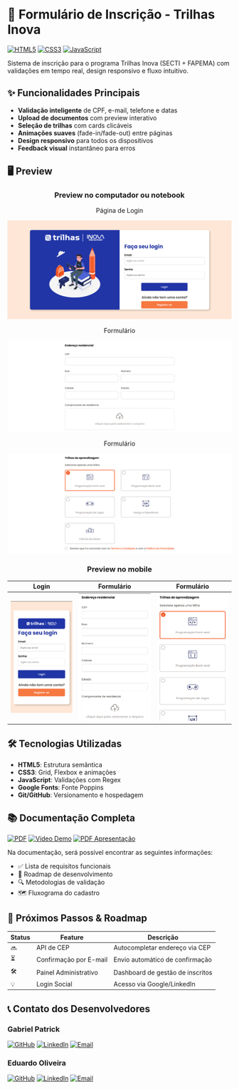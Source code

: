 # 📝 Formulário de Inscrição - Trilhas Inova

[![HTML5](https://img.shields.io/badge/HTML5-E34F26?style=flat&logo=html5&logoColor=white)](https://developer.mozilla.org/pt-BR/docs/Web/HTML)
[![CSS3](https://img.shields.io/badge/CSS3-1572B6?style=flat&logo=css3&logoColor=white)](https://developer.mozilla.org/pt-BR/docs/Web/CSS)
[![JavaScript](https://img.shields.io/badge/JavaScript-F7DF1E?style=flat&logo=javascript&logoColor=black)](https://developer.mozilla.org/pt-BR/docs/Web/JavaScript)

Sistema de inscrição para o programa Trilhas Inova (SECTI + FAPEMA) com validações em tempo real, design responsivo e fluxo intuitivo.

## ✨ Funcionalidades Principais
- **Validação inteligente** de CPF, e-mail, telefone e datas
- **Upload de documentos** com preview interativo
- **Seleção de trilhas** com cards clicáveis
- **Animações suaves** (fade-in/fade-out) entre páginas
- **Design responsivo** para todos os dispositivos
- **Feedback visual** instantâneo para erros

## 🖥️ Preview
<!-- Adicione screenshots aqui -->
<div align="center">

  ### Preview no computador ou notebook
Página de Login

![Preview do Login no Desktop](img/login-preview.png)

Formulário

![Preview do Formulário no Desktop](img/form-preview-two.png)

Formulário

![Preview do Formulário no Desktop](img/form-preview.png)

</div>

<div align="center">

  ### Preview no mobile
    
| Login | Formulário| Formulário|
|-------|-----------|-----------| 
| ![Preview Login Mobile](img/login-responsive-preview.png) | ![Preview Formulário Mobile](img/form-responsive-preview-two.png) |  ![Preview Formulário Mobile](img/form-responsive-preview.png) |

</div>

## 🛠️ Tecnologias Utilizadas
- **HTML5**: Estrutura semântica
- **CSS3**: Grid, Flexbox e animações
- **JavaScript**: Validações com Regex
- **Google Fonts**: Fonte Poppins
- **Git/GitHub**: Versionamento e hospedagem

## 📚 Documentação Completa
[![PDF](https://img.shields.io/badge/PDF-Documentação_Técnica-red?style=flat&logo=adobe-acrobat-reader)](video_documentacao_pdf/documentacao.pdf)
[![Video Demo](https://img.shields.io/badge/Video-Explicação_do_Sistema-blue?style=flat&logo=youtube)](https://drive.google.com/file/d/1oCgvfmEMsvBbjGv5Pi8KqYxsR8MRw7ht/view?usp=sharing)
[![PDF Apresentação](https://img.shields.io/badge/PDF-Slides_de_Apresentação-00C853?style=flat&logo=adobe-acrobat-reader)](video_documentacao_pdf/slide_pdf.pdf)


Na documentação, será possível encontrar as seguintes informações:
- ✅ Lista de requisitos funcionais
- 🚧 Roadmap de desenvolvimento
- 🔍 Metodologias de validação
- 🗺️ Fluxograma do cadastro

## 🔮 Próximos Passos & Roadmap
| Status | Feature                    | Descrição                          |
|--------|----------------------------|------------------------------------|
| 🔜     | API de CEP                 | Autocompletar endereço via CEP     |
| ⏳     | Confirmação por E-mail     | Envio automático de confirmação    |
| 🛠️    | Painel Administrativo      | Dashboard de gestão de inscritos   |
| 💡     | Login Social               | Acesso via Google/LinkedIn         |

## 📞 Contato dos Desenvolvedores

### Gabriel Patrick
[![GitHub](https://img.shields.io/badge/-GitHub-181717?style=flat&logo=github)](https://github.com/Patrick-LcG)
[![LinkedIn](https://img.shields.io/badge/-LinkedIn-0077B5?style=flat&logo=linkedin)](https://www.linkedin.com/in/gabriel-patrick-lcg/)
[![Email](https://img.shields.io/badge/-Email-D14836?style=flat&logo=gmail&logoColor=white)](mailto:gaabpatrick@gmail.com)

### Eduardo Oliveira
[![GitHub](https://img.shields.io/badge/-GitHub-181717?style=flat&logo=github)](https://github.com/Eduardo-Santos-Oliveira)
[![LinkedIn](https://img.shields.io/badge/-LinkedIn-0077B5?style=flat&logo=linkedin)](https://www.linkedin.com/in/eduardo-santos-oliveira-exe)
[![Email](https://img.shields.io/badge/-Email-D14836?style=flat&logo=gmail&logoColor=white)](mailto:eduardo.oliveira.exe@gmail.com)
